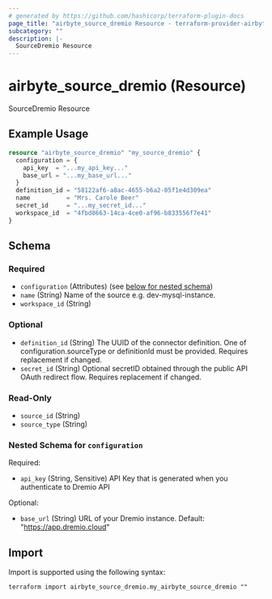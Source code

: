 ```yaml
---
# generated by https://github.com/hashicorp/terraform-plugin-docs
page_title: "airbyte_source_dremio Resource - terraform-provider-airbyte"
subcategory: ""
description: |-
  SourceDremio Resource
---
```


# airbyte_source_dremio (Resource)

SourceDremio Resource

## Example Usage

```terraform
resource "airbyte_source_dremio" "my_source_dremio" {
  configuration = {
    api_key  = "...my_api_key..."
    base_url = "...my_base_url..."
  }
  definition_id = "58122af6-a8ac-4655-b6a2-05f1e4d309ea"
  name          = "Mrs. Carole Beer"
  secret_id     = "...my_secret_id..."
  workspace_id  = "4fbd8663-14ca-4ce0-af96-b833556f7e41"
}
```

<!-- schema generated by tfplugindocs -->
## Schema

### Required

- `configuration` (Attributes) (see [below for nested schema](#nestedatt--configuration))
- `name` (String) Name of the source e.g. dev-mysql-instance.
- `workspace_id` (String)

### Optional

- `definition_id` (String) The UUID of the connector definition. One of configuration.sourceType or definitionId must be provided. Requires replacement if changed.
- `secret_id` (String) Optional secretID obtained through the public API OAuth redirect flow. Requires replacement if changed.

### Read-Only

- `source_id` (String)
- `source_type` (String)

<a id="nestedatt--configuration"></a>
### Nested Schema for `configuration`

Required:

- `api_key` (String, Sensitive) API Key that is generated when you authenticate to Dremio API

Optional:

- `base_url` (String) URL of your Dremio instance. Default: "https://app.dremio.cloud"

## Import

Import is supported using the following syntax:

```shell
terraform import airbyte_source_dremio.my_airbyte_source_dremio ""
```
